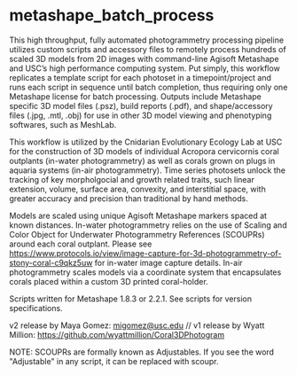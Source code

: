 # metashape_batch_process

This high throughput, fully automated photogrammetry processing pipeline utilizes custom scripts and accessory files to remotely process hundreds of scaled 3D models from 2D images with command-line Agisoft Metashape and USC’s high performance computing system. Put simply, this workflow replicates a template script for each photoset in a timepoint/project and runs each script in sequence until batch completion, thus requiring only one Metashape license for batch processing. Outputs include Metashape specific 3D model files (.psz), build reports (.pdf), and shape/accessory files (.jpg, .mtl, .obj) for use in other 3D model viewing and phenotyping softwares, such as MeshLab.

This workflow is utilized by the Cnidarian Evolutionary Ecology Lab at USC for the construction of 3D models of individual Acropora cervicornis coral outplants (in-water photogrammetry) as well as corals grown on plugs in aquaria systems (in-air photogrammetry). Time series photosets unlock the tracking of key morpholgocial and growth related traits, such linear extension, volume, surface area, convexity, and interstitial space, with greater accuracy and precision than traditional by hand methods.

Models are scaled using unique Agisoft Metashape markers spaced at known distances. In-water photogrammetry relies on the use of Scaling and Color Object for Underwater Photogrammetry References (SCOUPRs) around each coral outplant. Please see https://www.protocols.io/view/image-capture-for-3d-photogrammetry-of-stony-coral-c9qkz5uw for in-water image capture details. In-air photogrammetry scales models via a coordinate system that encapsulates corals placed within a custom 3D printed coral-holder.

Scripts written for Metashape 1.8.3 or 2.2.1. See scripts for version specifications.

v2 release by Maya Gomez: migomez@usc.edu // v1 release by Wyatt Million: https://github.com/wyattmillion/Coral3DPhotogram

NOTE: SCOUPRs are formally known as Adjustables. If you see the word "Adjustable" in any script, it can be replaced with scoupr.
